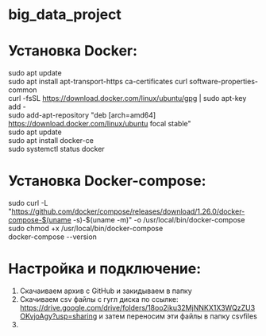 # big_data_project
# Установка Docker:
sudo apt update  
sudo apt install apt-transport-https ca-certificates curl software-properties-common  
curl -fsSL https://download.docker.com/linux/ubuntu/gpg | sudo apt-key add -  
sudo add-apt-repository "deb [arch=amd64] https://download.docker.com/linux/ubuntu focal stable"  
sudo apt update  
sudo apt install docker-ce  
sudo systemctl status docker  

# Установка Docker-compose:
sudo curl -L "https://github.com/docker/compose/releases/download/1.26.0/docker-compose-$(uname -s)-$(uname -m)" -o /usr/local/bin/docker-compose  
sudo chmod +x /usr/local/bin/docker-compose  
docker-compose --version  

# Настройка и подключение:
1. Скачаиваем архив с GitHub и закидываем в папку  
2. Скачиваем csv файлы с гугл диска по ссылке: https://drive.google.com/drive/folders/18oo2jku32MjNNKX1X3WQzZU3OKvjoAgy?usp=sharing и затем переносим эти файлы в папку csvfiles  
3.

